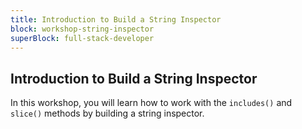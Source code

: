 ```yaml
---
title: Introduction to Build a String Inspector
block: workshop-string-inspector
superBlock: full-stack-developer
---
```


## Introduction to Build a String Inspector

In this workshop, you will learn how to work with the `includes()` and `slice()` methods by building a string inspector.
